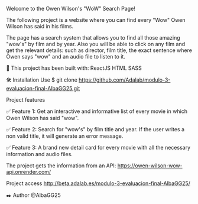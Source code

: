 
Welcome to the Owen Wilson's "WoW" Search Page!

The following project is a website where you can find every "Wow" Owen Wilson has said in his films.

The page has a search system that allows you to find all those amazing "wow's" by film and by year. 
Also you will be able to click on any film and get the relevant details: such as director, film title, the exact sentence where Owen says "wow" and an audio file to listen to it.

🧰 This project has been built with:
   ReactJS
   HTML
   SASS


🛠️ Installation
Use $ git clone https://github.com/Adalab/modulo-3-evaluacion-final-AlbaGG25.git


Project features

✅ Feature 1: Get an interactive and informative list of every movie in which Owen Wilson has said "wow".

✅ Feature 2: Search for "wow's" by film title and year. If the user writes a non valid title, it will generate an error message. 

✅ Feature 3: A brand new detail card for every movie with all the necessary information and audio files. 

The project gets the information from an API: https://owen-wilson-wow-api.onrender.com/

Project access
http://beta.adalab.es/modulo-3-evaluacion-final-AlbaGG25/

✒️ Author
@AlbaGG25
